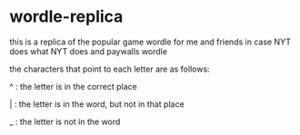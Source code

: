 # wordle-replica

this is a replica of the popular game wordle for me and friends in case NYT does what NYT does and paywalls wordle

the characters that point to each letter are as follows:

  ^ : the letter is in the correct place
  
  | : the letter is in the word, but not in that place
  
  _ : the letter is not in the word
